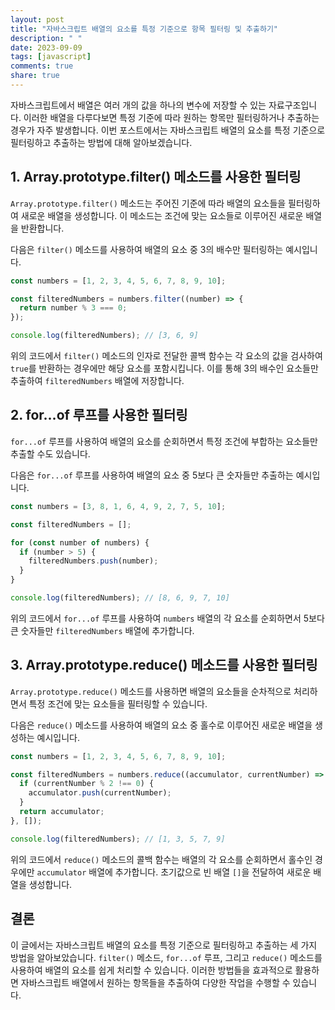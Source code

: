 ```yaml
---
layout: post
title: "자바스크립트 배열의 요소를 특정 기준으로 항목 필터링 및 추출하기"
description: " "
date: 2023-09-09
tags: [javascript]
comments: true
share: true
---
```


자바스크립트에서 배열은 여러 개의 값을 하나의 변수에 저장할 수 있는 자료구조입니다. 이러한 배열을 다루다보면 특정 기준에 따라 원하는 항목만 필터링하거나 추출하는 경우가 자주 발생합니다. 이번 포스트에서는 자바스크립트 배열의 요소를 특정 기준으로 필터링하고 추출하는 방법에 대해 알아보겠습니다.

## 1. Array.prototype.filter() 메소드를 사용한 필터링

`Array.prototype.filter()` 메소드는 주어진 기준에 따라 배열의 요소들을 필터링하여 새로운 배열을 생성합니다. 이 메소드는 조건에 맞는 요소들로 이루어진 새로운 배열을 반환합니다.

다음은 `filter()` 메소드를 사용하여 배열의 요소 중 3의 배수만 필터링하는 예시입니다.

```javascript
const numbers = [1, 2, 3, 4, 5, 6, 7, 8, 9, 10];

const filteredNumbers = numbers.filter((number) => {
  return number % 3 === 0;
});

console.log(filteredNumbers); // [3, 6, 9]
```

위의 코드에서 `filter()` 메소드의 인자로 전달한 콜백 함수는 각 요소의 값을 검사하여 `true`를 반환하는 경우에만 해당 요소를 포함시킵니다. 이를 통해 3의 배수인 요소들만 추출하여 `filteredNumbers` 배열에 저장합니다.

## 2. for...of 루프를 사용한 필터링

`for...of` 루프를 사용하여 배열의 요소를 순회하면서 특정 조건에 부합하는 요소들만 추출할 수도 있습니다.

다음은 `for...of` 루프를 사용하여 배열의 요소 중 5보다 큰 숫자들만 추출하는 예시입니다.

```javascript
const numbers = [3, 8, 1, 6, 4, 9, 2, 7, 5, 10];

const filteredNumbers = [];

for (const number of numbers) {
  if (number > 5) {
    filteredNumbers.push(number);
  }
}

console.log(filteredNumbers); // [8, 6, 9, 7, 10]
```

위의 코드에서 `for...of` 루프를 사용하여 `numbers` 배열의 각 요소를 순회하면서 5보다 큰 숫자들만 `filteredNumbers` 배열에 추가합니다.

## 3. Array.prototype.reduce() 메소드를 사용한 필터링

`Array.prototype.reduce()` 메소드를 사용하면 배열의 요소들을 순차적으로 처리하면서 특정 조건에 맞는 요소들을 필터링할 수 있습니다.

다음은 `reduce()` 메소드를 사용하여 배열의 요소 중 홀수로 이루어진 새로운 배열을 생성하는 예시입니다.

```javascript
const numbers = [1, 2, 3, 4, 5, 6, 7, 8, 9, 10];

const filteredNumbers = numbers.reduce((accumulator, currentNumber) => {
  if (currentNumber % 2 !== 0) {
    accumulator.push(currentNumber);
  }
  return accumulator;
}, []);

console.log(filteredNumbers); // [1, 3, 5, 7, 9]
```

위의 코드에서 `reduce()` 메소드의 콜백 함수는 배열의 각 요소를 순회하면서 홀수인 경우에만 `accumulator` 배열에 추가합니다. 초기값으로 빈 배열 `[]`을 전달하여 새로운 배열을 생성합니다.

## 결론

이 글에서는 자바스크립트 배열의 요소를 특정 기준으로 필터링하고 추출하는 세 가지 방법을 알아보았습니다. `filter()` 메소드, `for...of` 루프, 그리고 `reduce()` 메소드를 사용하여 배열의 요소를 쉽게 처리할 수 있습니다. 이러한 방법들을 효과적으로 활용하면 자바스크립트 배열에서 원하는 항목들을 추출하여 다양한 작업을 수행할 수 있습니다.